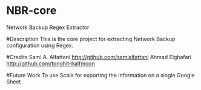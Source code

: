 # NBR-core

Network Backup Regex Extractor

#Description
This is the core project for extracting Network Backup configuration using Regex.

#Credits
Sami A. Alfattani http://github.com/samialfattani
Ahmad Elghafari http://github.com/tonghit-halfmoon

#Future Work
To use Scala for exporting the information on a single Google Sheet  